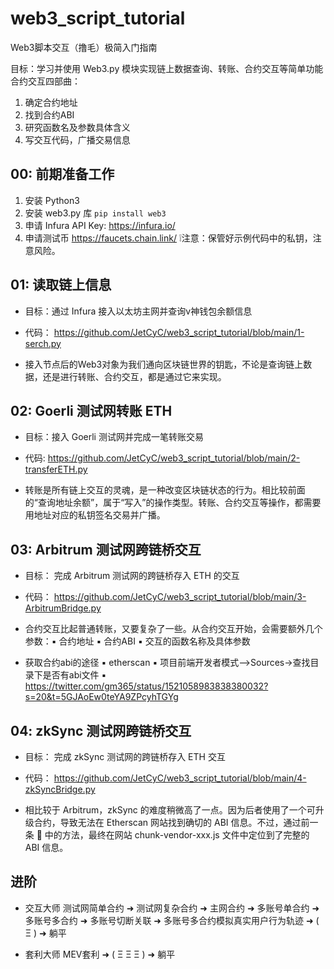 # web3_script_tutorial

Web3脚本交互（撸毛）极简入门指南

目标：学习并使用 Web3.py 模块实现链上数据查询、转账、合约交互等简单功能
合约交互四部曲：
1. 确定合约地址
2. 找到合约ABI
3. 研究函数名及参数具体含义
4. 写交互代码，广播交易信息

## 00: 前期准备工作

1. 安装 Python3
2. 安装 web3.py 库 `pip install web3`
3. 申请 Infura API Key: https://infura.io/
4. 申请测试币 https://faucets.chain.link/
❕注意：保管好示例代码中的私钥，注意风险。

## 01: 读取链上信息

* 目标：通过 Infura 接入以太坊主网并查询v神钱包余额信息
* 代码： https://github.com/JetCyC/web3_script_tutorial/blob/main/1-serch.py

* 接入节点后的Web3对象为我们通向区块链世界的钥匙，不论是查询链上数据，还是进行转账、合约交互，都是通过它来实现。


## 02: Goerli 测试网转账 ETH

* 目标：接入 Goerli 测试网并完成一笔转账交易
* 代码: https://github.com/JetCyC/web3_script_tutorial/blob/main/2-transferETH.py

* 转账是所有链上交互的灵魂，是一种改变区块链状态的行为。相比较前面的“查询地址余额”，属于“写入”的操作类型。转账、合约交互等操作，都需要用地址对应的私钥签名交易并广播。


## 03: Arbitrum 测试网跨链桥交互

* 目标： 完成 Arbitrum 测试网的跨链桥存入 ETH 的交互
* 代码： https://github.com/JetCyC/web3_script_tutorial/blob/main/3-ArbitrumBridge.py

* 合约交互比起普通转账，又要复杂了一些。从合约交互开始，会需要额外几个参数：▪️ 合约地址 ▪️ 合约ABI ▪️ 交互的函数名称及具体参数
* 获取合约abi的途径  ▪️ etherscan ▪️ 项目前端开发者模式—>Sources->查找目录下是否有abi文件 ▪️ https://twitter.com/gm365/status/1521058983838380032?s=20&t=5GJAoEw0teYA9ZPcyhTGYg



## 04: zkSync 测试网跨链桥交互

* 目标： 完成 zkSync 测试网的跨链桥存入 ETH 交互

* 代码： https://github.com/JetCyC/web3_script_tutorial/blob/main/4-zkSyncBridge.py
* 相比较于 Arbitrum，zkSync 的难度稍微高了一点。因为后者使用了一个可升级合约，导致无法在 Etherscan 网站找到确切的 ABI 信息。不过，通过前一条 🧵 中的方法，最终在网站 chunk-vendor-xxx.js 文件中定位到了完整的 ABI 信息。



## 进阶

* 交互大师
测试网简单合约 ➜ 测试网复杂合约 ➜ 主网合约 ➜ 多账号单合约 ➜ 多账号多合约 ➜ 多账号切断关联 ➜ 多账号多合约模拟真实用户行为轨迹 ➜ ( Ξ ) ➜ 躺平

* 套利大师
MEV套利 ➜ ( Ξ Ξ Ξ ) ➜ 躺平